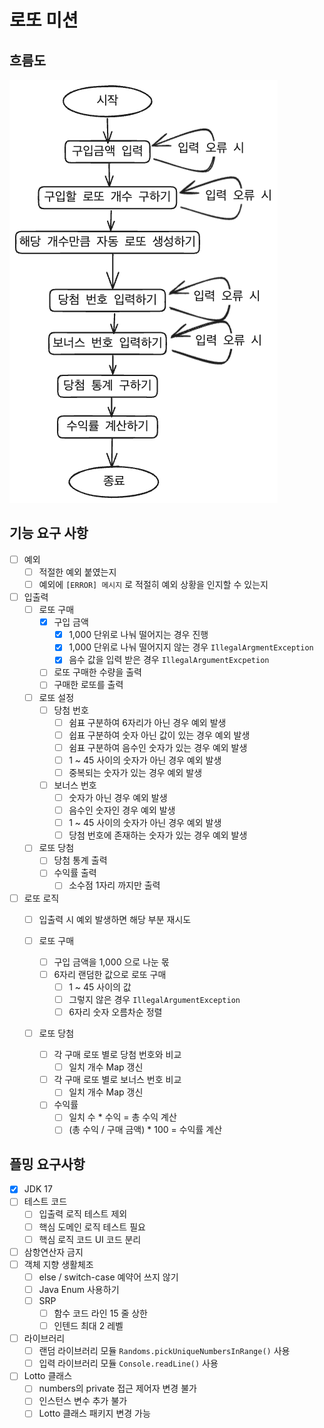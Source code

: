 # 로또 미션

## 흐름도

![로또_흐름도.png](%EB%A1%9C%EB%98%90_%ED%9D%90%EB%A6%84%EB%8F%84.png)

## 기능 요구 사항

- [ ] 예외
    - [ ] 적절한 예외 붙였는지
    - [ ] 예외에 `[ERROR] 메시지` 로 적절히 예외 상황을 인지할 수 있는지

- [ ] 입출력
    - [ ] 로또 구매
        - [x] 구입 금액
            - [x] 1,000 단위로 나눠 떨어지는 경우 진행
            - [x] 1,000 단위로 나눠 떨어지지 않는 경우 `IllegalArgmentException`
            - [x] 음수 값을 입력 받은 경우 `IllegalArgumentExcpetion`
        - [ ] 로또 구매한 수량을 출력
        - [ ] 구매한 로또를 출력

    - [ ] 로또 설정
        - [ ] 당첨 번호
            - [ ] 쉼표 구분하여 6자리가 아닌 경우 예외 발생
            - [ ] 쉽표 구분하여 숫자 아닌 값이 있는 경우 예외 발생
            - [ ] 쉼표 구분하여 음수인 숫자가 있는 경우 예외 발생
            - [ ] 1 ~ 45 사이의 숫자가 아닌 경우 예외 발생
            - [ ] 중복되는 숫자가 있는 경우 예외 발생
        - [ ] 보너스 번호
            - [ ] 숫자가 아닌 경우 예외 발생
            - [ ] 음수인 숫자인 경우 예외 발생
            - [ ] 1 ~ 45 사이의 숫자가 아닌 경우 예외 발생
            - [ ] 당첨 번호에 존재하는 숫자가 있는 경우 예외 발생

    - [ ] 로또 당첨
        - [ ] 당첨 통계 출력
        - [ ] 수익률 출력
            - [ ] 소수점 1자리 까지만 출력

- [ ] 로또 로직
    - [ ] 입출력 시 예외 발생하면 해당 부분 재시도

    - [ ] 로또 구매
        - [ ] 구입 금액을 1,000 으로 나눈 몫
        - [ ] 6자리 랜덤한 값으로 로또 구매
            - [ ] 1 ~ 45 사이의 값
            - [ ] 그렇지 않은 경우 `IllegalArgumentException`
            - [ ] 6자리 숫자 오름차순 정렬

    - [ ] 로또 당첨
        - [ ] 각 구매 로또 별로 당첨 번호와 비교
            - [ ] 일치 개수 Map 갱신
        - [ ] 각 구매 로또 별로 보너스 번호 비교
            - [ ] 일치 개수 Map 갱신
        - [ ] 수익률
            - [ ] 일치 수 * 수익 = 총 수익 계산
            - [ ] (총 수익 / 구매 금액) * 100 = 수익률 계산

## 플밍 요구사항

- [x] JDK 17
- [ ] 테스트 코드
    - [ ] 입출력 로직 테스트 제외
    - [ ] 핵심 도메인 로직 테스트 필요
    - [ ] 핵심 로직 코드 UI 코드 분리
- [ ] 삼항연산자 금지
- [ ] 객체 지향 생활체조
    - [ ] else / switch-case 예약어 쓰지 않기
    - [ ] Java Enum 사용하기
    - [ ] SRP
        - [ ] 함수 코드 라인 15 줄 상한
        - [ ] 인텐드 최대 2 레벨
- [ ] 라이브러리
    - [ ] 랜덤 라이브러리 모듈 `Randoms.pickUniqueNumbersInRange()` 사용
    - [ ] 입력 라이브러리 모듈 `Console.readLine()` 사용
- [ ] Lotto 클래스
    - [ ] numbers의 private 접근 제어자 변경 불가
    - [ ] 인스턴스 변수 추가 불가
    - [ ] Lotto 클래스 패키지 변경 가능
